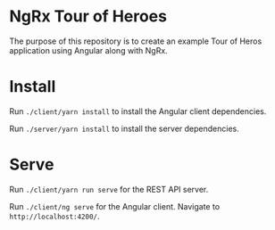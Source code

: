 # NgRx Tour of Heroes

The purpose of this repository is to create an example Tour of Heros application using Angular along with NgRx.

# Install

Run `./client/yarn install` to install the Angular client dependencies.

Run `./server/yarn install` to install the server dependencies.

# Serve

Run `./client/yarn run serve` for the REST API server.

Run `./client/ng serve` for the Angular client. Navigate to `http://localhost:4200/`.


